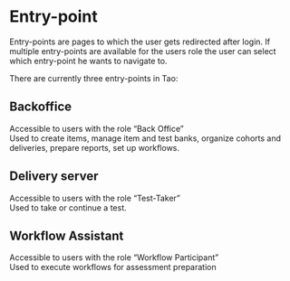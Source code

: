 <!--
author:
    - 'Joel Bout'
created_at: '2014-05-27 12:17:39'
updated_at: '2014-05-27 12:17:39'
tags:
    - 'Documentation for core components'
-->

Entry-point
===========

Entry-points are pages to which the user gets redirected after login. If multiple entry-points are available for the users role the user can select which entry-point he wants to navigate to.

There are currently three entry-points in Tao:

Backoffice
----------

Accessible to users with the role “Back Office”\
Used to create items, manage item and test banks, organize cohorts and deliveries, prepare reports, set up workflows.

Delivery server
---------------

Accessible to users with the role “Test-Taker”\
Used to take or continue a test.

Workflow Assistant
------------------

Accessible to users with the role “Workflow Participant”\
Used to execute workflows for assessment preparation


